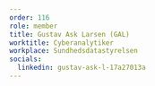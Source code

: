```yaml
---
order: 116
role: member
title: Gustav Ask Larsen (GAL)
worktitle: Cyberanalytiker
workplace: Sundhedsdatastyrelsen
socials:
  linkedin: gustav-ask-l-17a27013a
---
```

